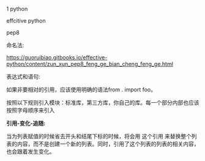 1 python 

effcitive  python


pep8

命名法: 

https://guoruibiao.gitbooks.io/effective-python/content/zun_xun_pep8_feng_ge_bian_cheng_feng_ge.html

表达式和语句:

如果非要相对的引用，应该使用明确的语法from . import foo。

按照以下规则引入模块：标准库，第三方库，你自己的库。每一个部分内部也应该按照字母顺序来引入


**引用-变化-追随:**

当为列表赋值的时候省去开头和结尾下标的时候，将会用 这个引用 来替换整个列表的内容，而不是创建一个新的列表。同时，引用了这个列表的列表的相关内容，也会跟着发生变化。

